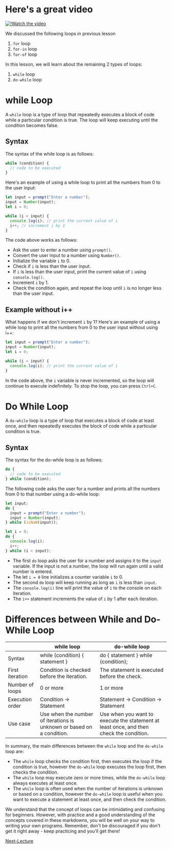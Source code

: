# Here's a great video

[![!Watch the video](https://img.youtube.com/vi/drEjyBSu33w/0.jpg)](https://www.youtube.com/embed/drEjyBSu33w)

We discussed the following loops in previous lesson

1. `for` loop
2. `for-in` loop
3. `for-of` loop

In this lesson, we will learn about the remaining 2 types of loops:

1. `while` loop
2. `do-while` loop

# while Loop

A `while` loop is a type of loop that repeatedly executes a block of code while a particular condition is true. The loop will keep executing until the condition becomes false.

## Syntax

The syntax of the while loop is as follows:

```js
while (condition) {
  // code to be executed
}
```

Here's an example of using a while loop to print all the numbers from 0 to the user input:

```js
let input = prompt("Enter a number");
input = Number(input);
let i = 0;

while (i < input) {
  console.log(i); // print the current value of i
  i++; // increment i by 1
}
```

The code above works as follows:

- Ask the user to enter a number using `prompt()`.
- Convert the user input to a number using `Number()`.
- Initialize the variable `i` to 0.
- Check if `i` is less than the user input.
- If `i` is less than the user input, print the current value of `i` using `console.log()`.
- Increment `i` by 1.
- Check the condition again, and repeat the loop until `i` is no longer less than the user input.

## Example without i++

What happens if we don't increment `i` by 1?
Here's an example of using a while loop to print all the numbers from 0 to the user input without using i++:

```js
let input = prompt("Enter a number");
input = Number(input);
let i = 0;

while (i < input) {
  console.log(i); // print the current value of i
}
```

In the code above, the `i` variable is never incremented, so the loop will continue to execute indefinitely. To stop the loop, you can press `Ctrl+C`.

# Do While Loop

A `do-while` loop is a type of loop that executes a block of code at least once, and then repeatedly executes the block of code while a particular condition is true.

## Syntax

The syntax for the do-while loop is as follows:

```js
do {
  // code to be executed
} while (condition);
```

The following code asks the user for a number and prints all the numbers from 0 to that number using a do-while loop:

```js
let input;
do {
  input = prompt("Enter a number");
  input = Number(input);
} while (isNaN(input));

let i = 0;
do {
  console.log(i);
  i++;
} while (i < input);
```

- The first `do` loop asks the user for a number and assigns it to the `input` variable. If the input is not a number, the loop will run again until a valid number is entered.
- The let `i = 0` line initializes a counter variable `i` to 0.
- The second `do` loop will keep running as long as `i` is less than `input`.
- The `console.log(i)` line will print the value of `i` to the console on each iteration.
- The `i++` statement increments the value of `i` by 1 after each iteration.

# Differences between While and Do-While Loop

|                 | **while loop**                                                        | **do-while loop**                                                                       |
| --------------- | --------------------------------------------------------------------- | --------------------------------------------------------------------------------------- |
| Syntax          | while (condition) { statement }                                       | do { statement } while (condition);                                                     |
| First iteration | Condition is checked before the iteration.                            | The statement is executed before the check.                                             |
| Number of loops | 0 or more                                                             | 1 or more                                                                               |
| Execution order | Condition → Statement                                                 | Statement → Condition → Statement                                                       |
| Use case        | Use when the number of iterations is unknown or based on a condition. | Use when you want to execute the statement at least once, and then check the condition. |

In summary, the main differences between the `while` loop and the `do-while` loop are:

- The `while` loop checks the condition first, then executes the loop if the condition is true, however the `do-while` loop executes the loop first, then checks the condition.
- The `while` loop may execute zero or more times, while the `do-while` loop always executes at least once.
- The `while` loop is often used when the number of iterations is unknown or based on a condition, however the `do-while` loop is useful when you want to execute a statement at least once, and then check the condition.

We understand that the concept of loops can be intimidating and confusing for beginners. However, with practice and a good understanding of the concepts covered in these markdowns, you will be well on your way to writing your own programs. Remember, don't be discouraged if you don't get it right away - keep practicing and you'll get there!

[Next-Lecture](https://replit.com/@ramrohit9701/11functions)